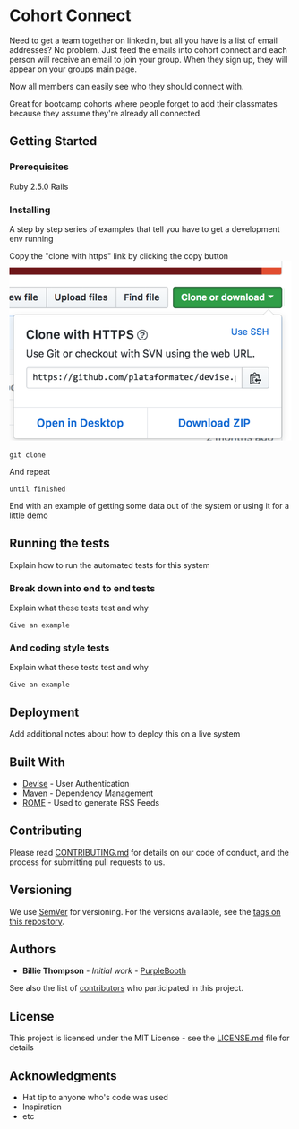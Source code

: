 # Cohort Connect

Need to get a team together on linkedin, but all you have is a list of email addresses? No problem. Just feed the emails into cohort connect and each person will receive an email to join your group. When they sign up, they will appear on your groups main page.

Now all members can easily see who they should connect with.

Great for bootcamp cohorts where people forget to add their classmates because they assume they're already all connected.

## Getting Started



### Prerequisites

Ruby 2.5.0
Rails

### Installing

A step by step series of examples that tell you have to get a development env running

Copy the "clone with https" link by clicking the copy button
![clone button](/readme_images/clone_button.png)

```
git clone
```

And repeat

```
until finished
```

End with an example of getting some data out of the system or using it for a little demo

## Running the tests

Explain how to run the automated tests for this system

### Break down into end to end tests

Explain what these tests test and why

```
Give an example
```

### And coding style tests

Explain what these tests test and why

```
Give an example
```

## Deployment

Add additional notes about how to deploy this on a live system

## Built With

* [Devise](https://github.com/plataformatec/devise) - User Authentication 
* [Maven](https://maven.apache.org/) - Dependency Management
* [ROME](https://rometools.github.io/rome/) - Used to generate RSS Feeds

## Contributing

Please read [CONTRIBUTING.md](https://gist.github.com/PurpleBooth/b24679402957c63ec426) for details on our code of conduct, and the process for submitting pull requests to us.

## Versioning

We use [SemVer](http://semver.org/) for versioning. For the versions available, see the [tags on this repository](https://github.com/your/project/tags). 

## Authors

* **Billie Thompson** - *Initial work* - [PurpleBooth](https://github.com/PurpleBooth)

See also the list of [contributors](https://github.com/your/project/contributors) who participated in this project.

## License

This project is licensed under the MIT License - see the [LICENSE.md](LICENSE.md) file for details

## Acknowledgments

* Hat tip to anyone who's code was used
* Inspiration
* etc

